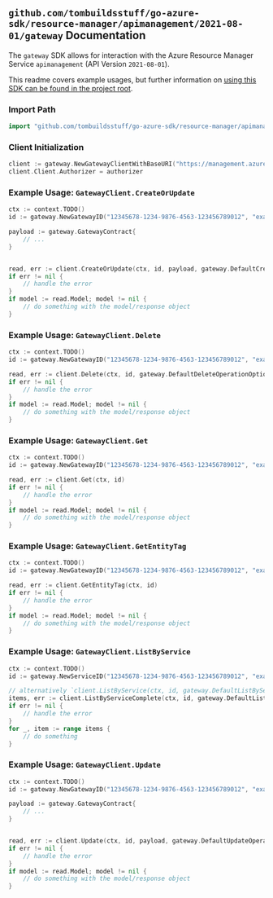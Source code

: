 
## `github.com/tombuildsstuff/go-azure-sdk/resource-manager/apimanagement/2021-08-01/gateway` Documentation

The `gateway` SDK allows for interaction with the Azure Resource Manager Service `apimanagement` (API Version `2021-08-01`).

This readme covers example usages, but further information on [using this SDK can be found in the project root](https://github.com/tombuildsstuff/go-azure-sdk/tree/main/docs).

### Import Path

```go
import "github.com/tombuildsstuff/go-azure-sdk/resource-manager/apimanagement/2021-08-01/gateway"
```


### Client Initialization

```go
client := gateway.NewGatewayClientWithBaseURI("https://management.azure.com")
client.Client.Authorizer = authorizer
```


### Example Usage: `GatewayClient.CreateOrUpdate`

```go
ctx := context.TODO()
id := gateway.NewGatewayID("12345678-1234-9876-4563-123456789012", "example-resource-group", "serviceValue", "gatewayIdValue")

payload := gateway.GatewayContract{
	// ...
}


read, err := client.CreateOrUpdate(ctx, id, payload, gateway.DefaultCreateOrUpdateOperationOptions())
if err != nil {
	// handle the error
}
if model := read.Model; model != nil {
	// do something with the model/response object
}
```


### Example Usage: `GatewayClient.Delete`

```go
ctx := context.TODO()
id := gateway.NewGatewayID("12345678-1234-9876-4563-123456789012", "example-resource-group", "serviceValue", "gatewayIdValue")

read, err := client.Delete(ctx, id, gateway.DefaultDeleteOperationOptions())
if err != nil {
	// handle the error
}
if model := read.Model; model != nil {
	// do something with the model/response object
}
```


### Example Usage: `GatewayClient.Get`

```go
ctx := context.TODO()
id := gateway.NewGatewayID("12345678-1234-9876-4563-123456789012", "example-resource-group", "serviceValue", "gatewayIdValue")

read, err := client.Get(ctx, id)
if err != nil {
	// handle the error
}
if model := read.Model; model != nil {
	// do something with the model/response object
}
```


### Example Usage: `GatewayClient.GetEntityTag`

```go
ctx := context.TODO()
id := gateway.NewGatewayID("12345678-1234-9876-4563-123456789012", "example-resource-group", "serviceValue", "gatewayIdValue")

read, err := client.GetEntityTag(ctx, id)
if err != nil {
	// handle the error
}
if model := read.Model; model != nil {
	// do something with the model/response object
}
```


### Example Usage: `GatewayClient.ListByService`

```go
ctx := context.TODO()
id := gateway.NewServiceID("12345678-1234-9876-4563-123456789012", "example-resource-group", "serviceValue")

// alternatively `client.ListByService(ctx, id, gateway.DefaultListByServiceOperationOptions())` can be used to do batched pagination
items, err := client.ListByServiceComplete(ctx, id, gateway.DefaultListByServiceOperationOptions())
if err != nil {
	// handle the error
}
for _, item := range items {
	// do something
}
```


### Example Usage: `GatewayClient.Update`

```go
ctx := context.TODO()
id := gateway.NewGatewayID("12345678-1234-9876-4563-123456789012", "example-resource-group", "serviceValue", "gatewayIdValue")

payload := gateway.GatewayContract{
	// ...
}


read, err := client.Update(ctx, id, payload, gateway.DefaultUpdateOperationOptions())
if err != nil {
	// handle the error
}
if model := read.Model; model != nil {
	// do something with the model/response object
}
```
